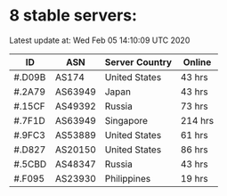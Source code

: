 # 8 stable servers:

Latest update at: Wed Feb 05 14:10:09 UTC 2020

| ID | ASN | Server Country | Online |
| -- | --- | -------------- | ------ |
| #.D09B | AS174 | United States | 43 hrs |
| #.2A79 | AS63949 | Japan | 43 hrs |
| #.15CF | AS49392 | Russia | 73 hrs |
| #.7F1D | AS63949 | Singapore | 214 hrs |
| #.9FC3 | AS53889 | United States | 61 hrs |
| #.D827 | AS20150 | United States | 86 hrs |
| #.5CBD | AS48347 | Russia | 43 hrs |
| #.F095 | AS23930 | Philippines | 19 hrs |

